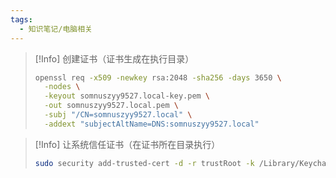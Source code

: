 ```yaml
---
tags:
  - 知识笔记/电脑相关
---
```


>[!Info] 创建证书（证书生成在执行目录）
> ```sh
> openssl req -x509 -newkey rsa:2048 -sha256 -days 3650 \
>   -nodes \
>   -keyout somnuszyy9527.local-key.pem \
>   -out somnuszyy9527.local.pem \
>   -subj "/CN=somnuszyy9527.local" \
>   -addext "subjectAltName=DNS:somnuszyy9527.local"
> ```


> [!Info] 让系统信任证书（在证书所在目录执行）
> ```sh
> sudo security add-trusted-cert -d -r trustRoot -k /Library/Keychains/System.keychain somnuszyy9527.local.pem
> ```

